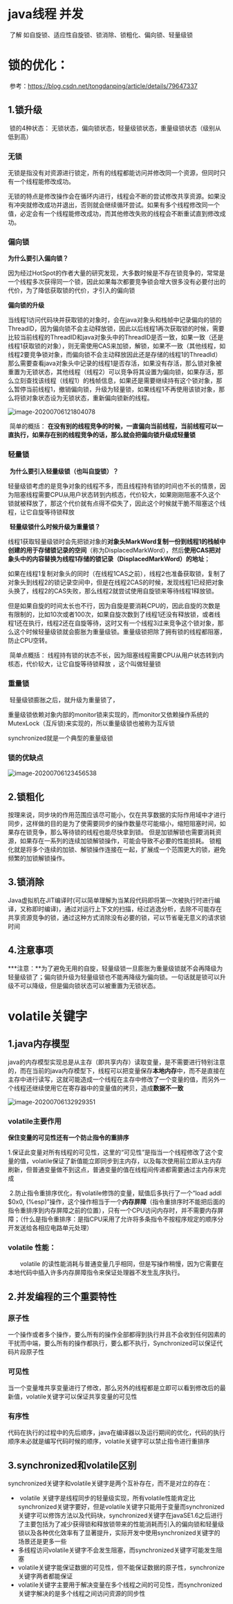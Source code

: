 # java线程  并发

​	了解	  如自旋锁、适应性自旋锁、锁消除、锁粗化、偏向锁、轻量级锁



# 锁的优化：

​		参考：https://blog.csdn.net/tongdanping/article/details/79647337

## 	1.锁升级

​		锁的4种状态： 无锁状态，偏向锁状态，轻量级锁状态，重量级锁状态（级别从低到高）

### 无锁

无锁是指没有对资源进行锁定，所有的线程都能访问并修改同一个资源，但同时只有一个线程能修改成功。

无锁的特点是修改操作会在循环内进行，线程会不断的尝试修改共享资源。如果没有冲突就修改成功并退出，否则就会继续循环尝试。如果有多个线程修改同一个值，必定会有一个线程能修改成功，而其他修改失败的线程会不断重试直到修改成功。

### 	  偏向锁	

  **为什么要引入偏向锁？**

​	 因为经过HotSpot的作者大量的研究发现，大多数时候是不存在锁竞争的，常常是一个线程多次获得同一个锁，因此如果每次都要竞争锁会增大很多没有必要付出的代价，为了降低获取锁的代价，才引入的偏向锁

  **偏向锁的升级**

​		当线程1访问代码块并获取锁的对象时，会在java对象头和栈帧中记录偏向的锁的ThreadID，因为偏向锁不会主动释放锁，因此以后线程1再次获取锁的时候，需要比较当前线程的ThreadID和java对象头中的ThreadID是否一致，如果一致（还是线程1获取锁的对象），则无需使用CAS来加锁，解锁，如果不一致（其他线程，如线程2要竞争锁对象，而偏向锁不会主动释放因此还是存储的线程1的ThreadId）那么需要查看java对象头中记录的线程1是否存活，如果没有存活，那么锁对象被重置为无锁状态，其他线程（线程2）可以竞争将其设置为偏向锁，如果存活，那么立刻查找该线程（线程1）的栈帧信息，如果还是需要继续持有这个锁对象，那么暂停当前线程1，撤销偏向锁，升级为轻量锁，如果线程1不再使用该锁对象，那么将锁对象状态设为无锁状态，重新偏向锁新的线程。

![image-20200706121804078](assets/image-20200706121804078.png)

​	简单的概括： **在没有别的线程竞争的时候，一直偏向当前线程，当前线程可以一直执行，如果存在别的线程竞争的话，那么就会把偏向锁升级成轻量锁**



### 	轻量锁

​		**为什么要引入轻量级锁（也叫自旋锁）？**

​			轻量级锁考虑的是竞争对象的线程不多，而且线程持有锁的时间也不长的情景，因为阻塞线程需要CPU从用户状态转到内核态，代价较大，如果刚刚阻塞不久这个锁就被释放了，那这个代价就有点得不偿失了，因此这个时候就干脆不阻塞这个线程，让它自旋等待锁释放

​		**轻量级锁什么时候升级为重量锁？**

​	线程1获取轻量级锁时会先把锁对象的**对象头MarkWord复制一份到线程1的栈帧中创建的用于存储锁记录的空间**（称为DisplacedMarkWord），然后**使用CAS把对象头中的内容替换为线程1存储的锁记录（**DisplacedMarkWord**）的地址**；

如果在线程1复制对象头的同时（在线程1CAS之前），线程2也准备获取锁，复制了对象头到线程2的锁记录空间中，但是在线程2CAS的时候，发现线程1已经把对象头换了，线程2的CAS失败，那么线程2就尝试使用自旋锁来等待线程1释放锁。

但是如果自旋的时间太长也不行，因为自旋是要消耗CPU的，因此自旋的次数是有限制的，比如10次或者100次，如果自旋次数到了线程1还没有释放锁，或者线程1还在执行，线程2还在自旋等待，这时又有一个线程3过来竞争这个锁对象，那么这个时候轻量级锁就会膨胀为重量级锁。重量级锁把除了拥有锁的线程都阻塞，防止CPU空转。


​	简单点概括： 线程持有锁的状态不长，因为阻塞线程需要CPU从用户状态转到内核态，代价较大，让它自旋等待锁释放  ，这个叫做轻量锁



### 重量锁

​	轻量级锁膨胀之后，就升级为重量锁了，

​	重量级锁依赖对象内部的monitor锁来实现的，而monitor又依赖操作系统的MutexLock（互斥锁)来实现的，所以重量级锁也被称为互斥锁

synchronized就是一个典型的重量级锁 



### 锁的优缺点

![image-20200706123456538](assets/image-20200706123456538.png)



## 2.锁粗化

按理来说，同步块的作用范围应该尽可能小，仅在共享数据的实际作用域中才进行同步，这样做的目的是为了使需要同步的操作数量尽可能缩小，缩短阻塞时间，如果存在锁竞争，那么等待锁的线程也能尽快拿到锁。 
但是加锁解锁也需要消耗资源，如果存在一系列的连续加锁解锁操作，可能会导致不必要的性能损耗。 
锁粗化就是将多个连续的加锁、解锁操作连接在一起，扩展成一个范围更大的锁，避免频繁的加锁解锁操作。

## 3.锁消除

Java虚拟机在JIT编译时(可以简单理解为当某段代码即将第一次被执行时进行编译，又称即时编译)，通过对运行上下文的扫描，经过逃逸分析，去除不可能存在共享资源竞争的锁，通过这种方式消除没有必要的锁，可以节省毫无意义的请求锁时间



## 4.注意事项

***注意：**为了避免无用的自旋，轻量级锁一旦膨胀为重量级锁就不会再降级为轻量级锁了；偏向锁升级为轻量级锁也不能再降级为偏向锁。一句话就是锁可以升级不可以降级，但是偏向锁状态可以被重置为无锁状态。







# volatile关键字

## 		1.java内存模型

​				java的内存模型实现总是从主存（即共享内存）读取变量，是不需要进行特别注意的，而在当前的java内存模型下，线程可以把变量保存**本地内存**中，而不是直接在主存中进行读写，这就可能造成一个线程在主存中修改了一个变量的值，而另外一个线程还继续使用它在寄存器中的变量值的拷贝，造成**数据不一致**

![image-20200706132929351](assets/image-20200706132929351.png)

### volatile主要作用

**保住变量的可见性还有一个防止指令的重排序**

​	1.保证此变量对所有线程的可见性，这里的“可见性”是指当一个线程修改了这个变量的值，volatile保证了新值能立即同步到主内存，以及每次使用前立即从主内存刷新，但普通变量做不到这点，普通变量的值在线程间传递都需要通过主内存来完成

​	2.防止指令重排序优化，有volatile修饰的变量，赋值后多执行了一个“load addl $0x0, (%esp)”操作，这个操作相当于一个**内存屏障**（指令重排序时不能把后面的指令重排序到内存屏障之前的位置），只有一个CPU访问内存时，并不需要内存屏障；（什么是指令重排序：是指CPU采用了允许将多条指令不按程序规定的顺序分开发送给各相应电路单元处理）

### volatile 性能：

　　volatile 的读性能消耗与普通变量几乎相同，但是写操作稍慢，因为它需要在本地代码中插入许多内存屏障指令来保证处理器不发生乱序执行。



## 2.并发编程的三个重要特性

### 		原子性

​				一个操作或者多个操作，要么所有的操作全部都得到执行并且不会收到任何因素的干扰而中端，要么所有的操作都执行，要么都不执行，Synchronized可以保证代码片段原子性

### 		可见性

​			当一个变量堆共享变量进行了修改，那么另外的线程都是立即可以看到修改后的最新值，volatile关键字可以保证共享变量的可见性

### 			有序性

​			代码在执行的过程中的先后顺序，java在编译器以及运行期间的优化，代码的执行顺序未必就是编写代码时候的顺序，volatile关键字可以禁止指令进行重排序



## 3.synchronized和volatile区别

​	synchronized关键字和volatile关键字是两个互补存在，而不是对立的存在：

- ​	volatile 关键字是线程同步的轻量级实现，所有volatile性能肯定比synchronized关键字要好，但是volatile关键字只能用于变量而synchronized关键字可以修饰方法以及代码块，synchronized关键字在javaSE1.6之后进行了主要包括为了减少获得锁和释放锁带来的性能消耗而引入的偏向锁和轻量级锁以及各种优化效率有了显著提升，实际开发中使用synchronized关键字的场景还是更多一些
- 多线程访问volatile关键字不会发生阻塞，而synchronized关键字可能发生阻塞
- volatile关键字能保证数据的可见性，但不能保证数据的原子性，synchronize关键字两者都能保证
- volatile关键字主要用于解决变量在多个线程之间的可见性，而synchronized关键字解决的是多个线程之间访问资源的同步性









